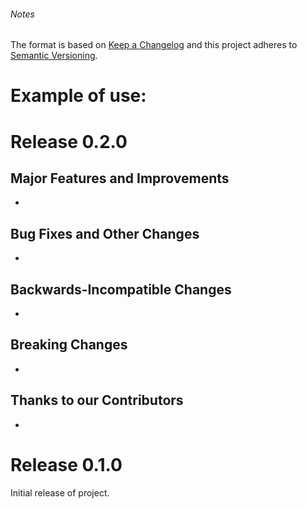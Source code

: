 

###### Notes
The format is based on [Keep a Changelog](http://keepachangelog.com/en/1.0.0/)
and this project adheres to [Semantic Versioning](http://semver.org/spec/v2.0.0.html).

# Example of use:

# Release 0.2.0

## Major Features and Improvements

* 

## Bug Fixes and Other Changes

* 

## Backwards-Incompatible Changes

* 

## Breaking Changes
*

## Thanks to our Contributors
*

# Release 0.1.0

Initial release of project.

